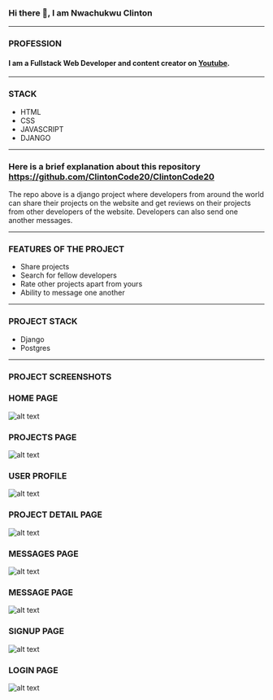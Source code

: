 ### Hi there 👋, I am Nwachukwu Clinton
__________________________________________

### **PROFESSION**
#### I am a Fullstack Web Developer and content creator on [Youtube](https://www.youtube.com/c/CodeWithClinton/videos).
___________________________________________

### **STACK**
- HTML
- CSS
- JAVASCRIPT
- DJANGO
_____________________________________________

### Here is a brief explanation about this repository <https://github.com/ClintonCode20/ClintonCode20>
The repo above is a django project where developers from around the world can share their projects on the website
and get reviews on their projects from other developers of the website. Developers can also send one another messages.
_________________________________________________________________

### FEATURES OF THE PROJECT
- Share projects
- Search for fellow developers
- Rate other projects apart from yours
- Ability to message one another
________________________________________________

### PROJECT STACK
- Django
- Postgres
_____________________________________________

### PROJECT SCREENSHOTS

### HOME PAGE

![alt text](https://github.com/ClintonCode20/ClintonCode20/blob/main/screenshots/home_page.png)


### PROJECTS PAGE

![alt text](https://github.com/ClintonCode20/ClintonCode20/blob/main/screenshots/projects_page.png)


### USER PROFILE

![alt text](https://github.com/ClintonCode20/ClintonCode20/blob/main/screenshots/userprofile_page.png)


### PROJECT DETAIL PAGE

![alt text](https://github.com/ClintonCode20/ClintonCode20/blob/main/screenshots/project_detail_page.png)


### MESSAGES PAGE

![alt text](https://github.com/ClintonCode20/ClintonCode20/blob/main/screenshots/messages_page.png)


### MESSAGE PAGE

![alt text](https://github.com/ClintonCode20/ClintonCode20/blob/main/screenshots/message_detail_page.png)


### SIGNUP PAGE

![alt text](https://github.com/ClintonCode20/ClintonCode20/blob/main/screenshots/signup_page.png)


### LOGIN PAGE

![alt text](https://github.com/ClintonCode20/ClintonCode20/blob/main/screenshots/login_page.png)



















<!--
**ClintonCode20/ClintonCode20** is a ✨ _special_ ✨ repository because its `README.md` (this file) appears on your GitHub profile.

Here are some ideas to get you started:

- 🔭 I’m currently working on ...
- 🌱 I’m currently learning ...
- 👯 I’m looking to collaborate on ...
- 🤔 I’m looking for help with ...
- 💬 Ask me about ...
- 📫 How to reach me: ...
- 😄 Pronouns: ...
- ⚡ Fun fact: ...
-->
